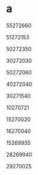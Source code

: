 # a

55272660

51272153

50272350

30272030

50272060

40272040

30271540

10270721

15270020

16270040

15269935

28269940

29270025
